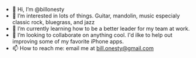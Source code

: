 - 👋 Hi, I’m @billonesty
- 👀 I’m interested in lots of things. Guitar, mandolin, music especialy classic rock, bluegrass, and jazz
- 🌱 I’m currently learning how to be a better leader for my team at work.
- 💞️ I’m looking to collaborate on anything cool. I'd ilke to help out improving some of my favorite iPhone apps.
- 📫 How to reach me: email me at bill.onesty@gmail.com

<!---
billonesty/billonesty is a ✨ special ✨ repository because its `README.md` (this file) appears on your GitHub profile.
You can click the Preview link to take a look at your changes.
--->
